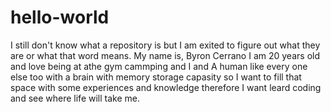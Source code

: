 # hello-world
I still don't know what a repository is but I am exited to figure out what they are or what that word means.
My name is, Byron Cerrano I am 20 years old and love being at athe gym cammping and I and A human like every one else too with a brain with memory storage capasity so I want to fill that space with some experiences and knowledge therefore I want leard coding and see where life will take me.
